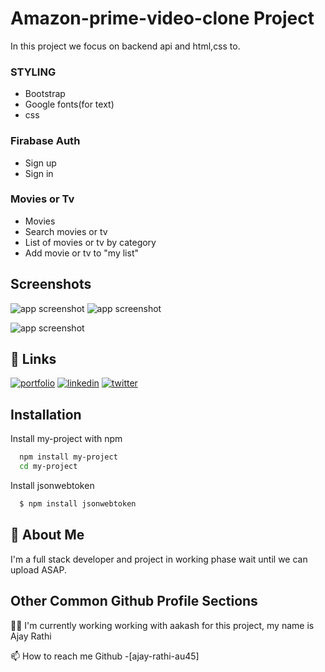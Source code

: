 
# Amazon-prime-video-clone Project

In this project we focus on backend api and html,css to.

### STYLING
* Bootstrap
* Google fonts(for text)
*  css

### Firabase Auth
 * Sign up
 * Sign in
### Movies or Tv
 * Movies
 * Search movies or tv
 * List of movies or tv by category
* Add movie or tv to "my list"
## Screenshots
![app screenshot](https://encrypted-tbn0.gstatic.com/images?q=tbn:ANd9GcRypvKJR8Cnaq8J2NDD0uKdlCauDJbsAnj6Zg&usqp=CAU)
![app screenshot](https://encrypted-tbn0.gstatic.com/images?q=tbn:ANd9GcRTFCkrgoPH0emKrz23ZGF5SacswXj5TEq-Aw&usqp=CAU)

![app screenshot](https://encrypted-tbn0.gstatic.com/images?q=tbn:ANd9GcQ-oQ5cQ2QZdEwOsqvi7msnbAmSPScSeoz2hQ&usqp=CAU)

## 🔗 Links
[![portfolio](https://img.shields.io/badge/my_portfolioogoColor=white)](https://katherinempeterson.com/)
[![linkedin](https://img.shields.io/badge/linkedn&logoColor=white)](https://www.linkedin.com/)
[![twitter](https://img.shields.io/badge/twitter-Color=white)](https://twitter.com/)


## Installation

Install my-project with npm

```bash
  npm install my-project
  cd my-project
```
Install jsonwebtoken

```bash
  $ npm install jsonwebtoken
```


    
## 🚀 About Me
I'm a full stack developer and project in working phase wait until we can upload ASAP.



## Other Common Github Profile Sections
👩‍💻 I'm currently working working with aakash for this project, my name is Ajay Rathi


📫 How to reach me Github -[ajay-rathi-au45]


